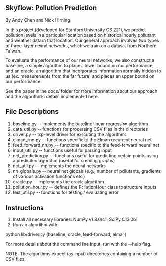 Skyflow: Pollution Prediction
-----------------------------

By Andy Chen and Nick Hirning

In this project (developed for Stanford University CS 221), we predict pollution 
levels in a particular location based on historical hourly pollutant and weather 
data in that location. Our general approach involves two types of three-layer 
neural networks, which we train on a dataset from Northern Taiwan. 

To evaluate the performance of our neural networks, we also construct a 
baseline, a simple algorithm to place a lower bound on our performance, and an
oracle, an algorithm that incorporates information normally hidden to us (ex.
measurements from the far future) and places an upper bound on our performance.

See the paper in the docs/ folder for more information about our approach and
the algorithmic details implemented here.


File Descriptions
-----------------

1. baseline.py         -- implements the baseline linear regression algorithm
2. data_util.py        -- functions for processing CSV files in the directories 
3. driver.py           -- top-level driver for executing the algorithms
4. elman_rnn.py        -- functions specific to the Elman recurrent neural net
5. feed_forward_nn.py  -- functions specific to the feed-forward neural net
6. input_util.py       -- functions useful for parsing input 
7. net_prediction.py   -- functions useful for predicting certain points using 
                          a prediction algorithm (useful for creating graphs)
8. net_util.py         -- implements the neural networks
9. nn_globals.py       -- neural net globals (e.g., number of pollutants, 
                          gradients of various activation functions etc.)
10. oracle.py          -- implements the oracle algorithm
11. pollution_hour.py  -- defines the PollutionHour class to structure inputs
12. test_util.py       -- functions for testing / evaluating error 


Instructions
------------

1. Install all necessary libraries: NumPy v1.8.0rc1, SciPy 0.13.0b1
2. Run an algorithm with:

python lib/driver.py {baseline, oracle, feed-forward, elman} <arguments>

For more details about the command line input, run with the --help flag.

NOTE: The algorithms expect (as input) directories containing a number of CSV files. 

